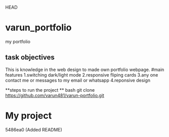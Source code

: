 HEAD
# varun_portfolio
my portfolio
## task objectives
This is knowledge in the web design to made own portfolio webpage.
#main features
1.switching dark/light mode
2.responsive fliping cards
3.any one contact me or messages to my email or whatsapp
4.reponsive design

**steps to run the project **
   bash
   git clone
   https://github.com/varun481/varun-portfolio.git
# My project
5486ea0 (Added README)
